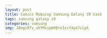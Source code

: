 ```yaml
---
layout: post
title: Comics Robocop Samsung Galaxy S9 Case
tags: samsung galaxy s9
categories: samsung
img: 1Bmgs97v_ukYMsipW9BYoIxsY4p47slgk
---
```

